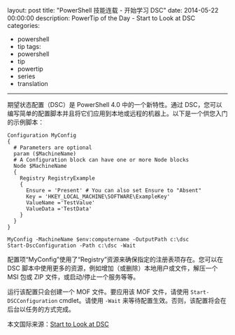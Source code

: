 layout: post
title: "PowerShell 技能连载 - 开始学习 DSC"
date: 2014-05-22 00:00:00
description: PowerTip of the Day - Start to Look at DSC
categories:
- powershell
- tip
tags:
- powershell
- tip
- powertip
- series
- translation
---
期望状态配置（DSC）是 PowerShell 4.0 中的一个新特性。通过 DSC，您可以编写简单的配置脚本并且将它们应用到本地或远程的机器上。以下是一个供您入门的示例脚本：

    Configuration MyConfig
    {
      # Parameters are optional
      param ($MachineName)
      # A Configuration block can have one or more Node blocks
      Node $MachineName
      {
        Registry RegistryExample
        {
          Ensure = 'Present' # You can also set Ensure to "Absent"
          Key = 'HKEY_LOCAL_MACHINE\SOFTWARE\ExampleKey'
          ValueName ='TestValue'
          ValueData ='TestData'
        }
      }
    }
    
    MyConfig -MachineName $env:computername -OutputPath c:\dsc
    Start-DscConfiguration -Path c:\dsc -Wait 

配置项“MyConfig”使用了“Registry”资源来确保指定的注册表项存在。您可以在 DSC 脚本中使用更多的资源，例如增加（或删除）本地用户或文件，解压一个 MSI 包或 ZIP 文件，或启动/停止一个服务等等。

运行该配置只会创建一个 MOF 文件。要应用该 MOF 文件，请使用 `Start-DSCConfiguration` cmdlet。请使用 `-Wait` 来等待配置生效。否则，该配置将会在后台以任务的方式完成。

<!--more-->
本文国际来源：[Start to Look at DSC](http://community.idera.com/powershell/powertips/b/tips/posts/start-to-look-at-dsc)
